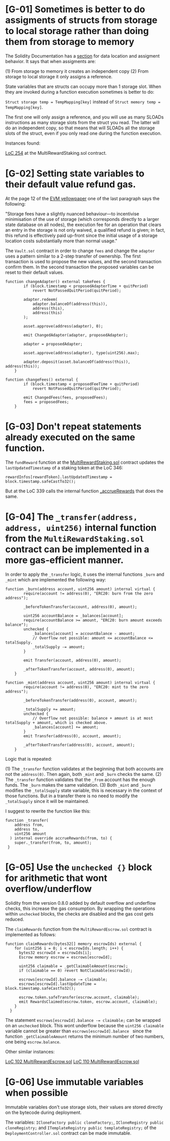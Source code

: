# [G-01] Sometimes is better to do assigments of structs from storage to local storage rather than doing them from storage to memory

The Solidity Documentation has a [section](https://docs.soliditylang.org/en/v0.8.18/types.html#data-location-and-assignment-behaviour) for data location and assigment behavior.  It says that when assigments are:

(1) From storage to memory it creates an independent copy
(2) From storage to local storage it only assigns a reference.

State variables that are structs can occupy more than 1 storage slot. When they are invoked during a function execution sometimes is better to do:

`Struct storage temp = TempMapping[key]` instead of `Struct memory temp = TempMapping[key]`.

The first one will only assign a reference, and you will use as many SLOADs instructions as many storage slots from the struct you read. The latter will do an independent copy, so that means that will SLOADs all the storage slots of the struct, even if you only read one during the function execution.

Instances found:

[LoC 254](https://github.com/code-423n4/2023-01-popcorn/blob/main/src/utils/MultiRewardStaking.sol#L254) at the MultiRewardStaking.sol contract.

# [G-02] Setting state variables to their default value refund gas.

At the page 12 of the [EVM yellowpaper](https://ethereum.github.io/yellowpaper/paper.pdf) one of the last paragraph says the following: 

"Storage fees have a slightly nuanced behaviour—to incentivise minimisation of the use of storage (which corresponds directly to a larger state database on all nodes), the execution fee for an operation that clears an entry in the storage is not only waived, a qualified refund is given; in fact, this refund is effectively paid up-front since the initial usage of a storage location costs substantially more than normal usage."

The `Vault.sol` contract in order to change `fees` and change the `adapter` uses a pattern similar to a 2-step transfer of ownership. The first transaction is used to propose the new values, and the second transaction confirm them. In the second transaction the proposed variables can be reset to their default values.

```
function changeAdapter() external takeFees {
        if (block.timestamp < proposedAdapterTime + quitPeriod)
            revert NotPassedQuitPeriod(quitPeriod);

        adapter.redeem(
            adapter.balanceOf(address(this)),
            address(this),
            address(this)
        );

        asset.approve(address(adapter), 0);

        emit ChangedAdapter(adapter, proposedAdapter);

        adapter = proposedAdapter;

        asset.approve(address(adapter), type(uint256).max);

        adapter.deposit(asset.balanceOf(address(this)), address(this));
    }

function changeFees() external {
        if (block.timestamp < proposedFeeTime + quitPeriod)
            revert NotPassedQuitPeriod(quitPeriod);

        emit ChangedFees(fees, proposedFees);
        fees = proposedFees;
    }
``` 

# [G-03] Don't repeat statements already executed on the same function.

The `fundReward` function at the [MultiRewardStaking.sol](https://github.com/code-423n4/2023-01-popcorn/blob/main/src/utils/MultiRewardStaking.sol) contract updates the `lastUpdatedTimestamp` of a staking token at the LoC 346:

`rewardInfos[rewardToken].lastUpdatedTimestamp = block.timestamp.safeCastTo32();`

But at the LoC 339 calls the internal function [_accrueRewards](https://github.com/code-423n4/2023-01-popcorn/blob/main/src/utils/MultiRewardStaking.sol#L339) that does the same.

# [G-04] The `_transfer(address, address, uint256)` internal function from the `MultiRewardStaking.sol` contract can be implemented in a more gas-efficient manner.

In order to apply the `_transfer` logic, it uses the internal functions `_burn` and `_mint` which are implemented the following way:

```
function _burn(address account, uint256 amount) internal virtual {
        require(account != address(0), "ERC20: burn from the zero address");

        _beforeTokenTransfer(account, address(0), amount);

        uint256 accountBalance = _balances[account];
        require(accountBalance >= amount, "ERC20: burn amount exceeds balance");
        unchecked {
            _balances[account] = accountBalance - amount;
            // Overflow not possible: amount <= accountBalance <= totalSupply.
            _totalSupply -= amount;
        }

        emit Transfer(account, address(0), amount);

        _afterTokenTransfer(account, address(0), amount);
    }

function _mint(address account, uint256 amount) internal virtual {
        require(account != address(0), "ERC20: mint to the zero address");

        _beforeTokenTransfer(address(0), account, amount);

        _totalSupply += amount;
        unchecked {
            // Overflow not possible: balance + amount is at most totalSupply + amount, which is checked above.
            _balances[account] += amount;
        }
        emit Transfer(address(0), account, amount);

        _afterTokenTransfer(address(0), account, amount);
    }
```
Logic that is repeated:

(1) The `_transfer` function validates at the beginning that both accounts are not the `address(0)`. Then again, both `_mint` and `_burn` checks the same. 
(2) The `_transfer` function validates that the `_from` account has the enough funds. The `_burn` makes the same validation.
(3) Both `_mint` and `_burn` modifies the `_totalSupply` state variable, this is necessary in the context of those functions. But in a transfer there is no need to modify the `_totalSupply` since it will be maintained.

I suggest to rewrite the function like this:

```
function _transfer(
    address from,
    address to,
    uint256 amount
  ) internal override accrueRewards(from, to) {
    super._transfer(from, to, amount);
 }
```
# [G-05] Use the `unchecked {}` block for arithmetic that wont overflow/underflow

Solidity from the version 0.8.0 added by default overflow and underflow checks, this increase the gas consumption. By wrapping the operations within `unchecked` blocks, the checks are disabled and the gas cost gets reduced.

The `claimRewards` function from the `MultiRewardEscrow.sol` contract is implemented as follows:

```
function claimRewards(bytes32[] memory escrowIds) external {
    for (uint256 i = 0; i < escrowIds.length; i++) {
      bytes32 escrowId = escrowIds[i];
      Escrow memory escrow = escrows[escrowId];

      uint256 claimable = _getClaimableAmount(escrow);
      if (claimable == 0) revert NotClaimable(escrowId);

      escrows[escrowId].balance -= claimable;
      escrows[escrowId].lastUpdateTime = block.timestamp.safeCastTo32();

      escrow.token.safeTransfer(escrow.account, claimable);
      emit RewardsClaimed(escrow.token, escrow.account, claimable);
    }
  }
```
The statement `escrows[escrowId].balance -= claimable;` can be wrapped on an `unchecked` block. This wont underflow because the `uint256 claimable` variable cannot be greater than `escrows[escrowId].balance ` since the function `_getClaimableAmount` returns the minimum number of two numbers, one being `escrow.balance`.

Other similar instances:

[LoC 102 MultiRewardEscrow.sol](https://github.com/code-423n4/2023-01-popcorn/blob/main/src/utils/MultiRewardEscrow.sol#L102)
[LoC 110 MultiRewardEscrow.sol](https://github.com/code-423n4/2023-01-popcorn/blob/main/src/utils/MultiRewardEscrow.sol#L110)

# [G-06] Use immutable variables when possible

Immutable variables don't use storage slots, their values are stored directly on the bytecode during deployment.

The variables: `ICloneFactory public cloneFactory;`, `ICloneRegistry public cloneRegistry;` and `ITemplateRegistry public templateRegistry;` of the `DeploymentController.sol` contract can be made immutable.
